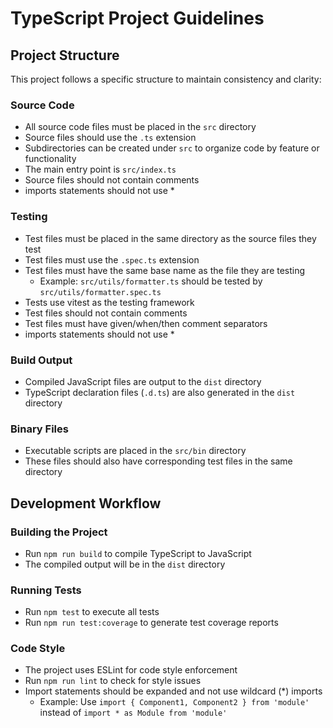 # TypeScript Project Guidelines

## Project Structure

This project follows a specific structure to maintain consistency and clarity:

### Source Code
- All source code files must be placed in the `src` directory
- Source files should use the `.ts` extension
- Subdirectories can be created under `src` to organize code by feature or functionality
- The main entry point is `src/index.ts`
- Source files should not contain comments
- imports statements should not use *

### Testing
- Test files must be placed in the same directory as the source files they test
- Test files must use the `.spec.ts` extension
- Test files must have the same base name as the file they are testing
  - Example: `src/utils/formatter.ts` should be tested by `src/utils/formatter.spec.ts`
- Tests use vitest as the testing framework
- Test files should not contain comments
- Test files must have given/when/then comment separators
- imports statements should not use *

### Build Output
- Compiled JavaScript files are output to the `dist` directory
- TypeScript declaration files (`.d.ts`) are also generated in the `dist` directory

### Binary Files
- Executable scripts are placed in the `src/bin` directory
- These files should also have corresponding test files in the same directory

## Development Workflow

### Building the Project
- Run `npm run build` to compile TypeScript to JavaScript
- The compiled output will be in the `dist` directory

### Running Tests
- Run `npm test` to execute all tests
- Run `npm run test:coverage` to generate test coverage reports

### Code Style
- The project uses ESLint for code style enforcement
- Run `npm run lint` to check for style issues
- Import statements should be expanded and not use wildcard (*) imports
  - Example: Use `import { Component1, Component2 } from 'module'` instead of `import * as Module from 'module'`
